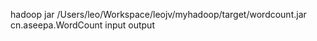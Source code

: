 hadoop jar /Users/leo/Workspace/leojv/myhadoop/target/wordcount.jar cn.aseepa.WordCount input output
